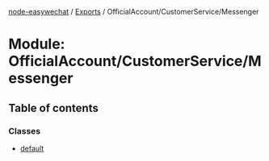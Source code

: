 [node-easywechat](../README.md) / [Exports](../modules.md) / OfficialAccount/CustomerService/Messenger

# Module: OfficialAccount/CustomerService/Messenger

## Table of contents

### Classes

- [default](../classes/OfficialAccount_CustomerService_Messenger.default.md)
